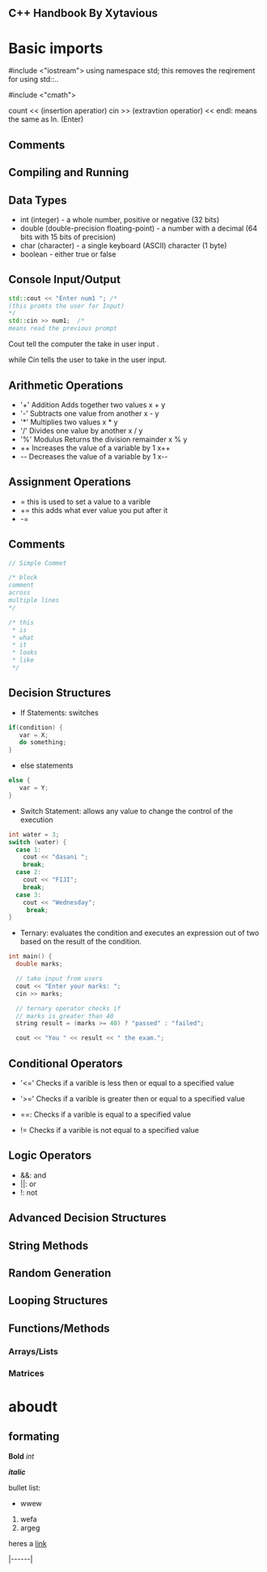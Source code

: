 ## C++ Handbook By Xytavious

# Basic imports
 #include <"iostream">
using namespace std; this removes the reqirement for using std::..

#include <"cmath">

count << (insertion aperatior)
cin >> (extravtion operatior)
<< endl: means the same as ln. (Enter)

## Comments

## Compiling and Running

## Data Types
* int (integer) - a whole number, positive or negative (32 bits)
* double (double-precision floating-point) - a number with a decimal (64 bits with 15 bits of precision)
* char (character) - a single keyboard (ASCII) character (1 byte)
* boolean - either true or false

## Console Input/Output


```C++ 
std::cout << "Enter num1 "; /*
(this promts the user for Input)
*/
std::cin >> num1;  /*
means read the previous prompt 
```
 Cout tell the computer the take in user input .

 while Cin tells the user to take in the user input.

## Arithmetic Operations
* '+'	Addition  Adds together two values	x + y	
* '-'	Subtracts one value from another	x - y	
* '*'	Multiplies two values	x * y	
* '/'	Divides one value by another	x / y	
* '%'	Modulus	Returns the division remainder	x % y	
* ++	Increases the value of a variable by 1	x++
* --	Decreases the value of a variable by 1	x--

## Assignment Operations 
* = this is used to set a value to a varible 
* += this adds what ever value you put after it 
* -=
## Comments

```C++
// Simple Commet

/* block
comment
across
multiple lines
*/

/* this
 * is
 * what
 * it 
 * looks
 * like
 */
```

## Decision Structures
*  If Statements: switches  
``` C++
if(condition) {
   var = X;
   do something;
} 
```
*  else statements
``` C++
else {
   var = Y;
}
```
*  Switch Statement: allows any value to change the control of the execution
```C++
int water = 3;
switch (water) {
  case 1:
    cout << "dasani ";
    break;
  case 2:
    cout << "FIJI";
    break;
  case 3:
    cout << "Wednesday";
     break;
}
```
*  Ternary: evaluates the condition and executes an expression out of two based on the result of the condition.

```C++
int main() {
  double marks;

  // take input from users
  cout << "Enter your marks: ";
  cin >> marks;

  // ternary operator checks if
  // marks is greater than 40
  string result = (marks >= 40) ? "passed" : "failed";

  cout << "You " << result << " the exam.";
```

## Conditional Operators
* '<=' Checks if a varible is less then or equal to a specified value

*  '>=' Checks if a varible is greater then or equal to a specified value

* ==: Checks if a varible is equal to a specified value

* != Checks if a varible is not equal to a specified value

## Logic Operators
* &&: and
* ||: or 
* !: not

## Advanced Decision Structures

## String Methods

## Random Generation

## Looping Structures

## Functions/Methods

### Arrays/Lists

### Matrices

# aboudt 

## formating 

**Bold** 
*int* 

***italic***

bullet list:
* wwew

1. wefa
2. argeg

heres a [link](https....)

|------|


```C++

```